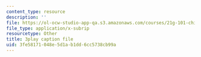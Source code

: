 ```yaml
---
content_type: resource
description: ''
file: https://ol-ocw-studio-app-qa.s3.amazonaws.com/courses/21g-101-chinese-i-regular-fall-2014/3fe58171048e5d1ab1dd6cc5738cb99a_uskl5IFNM64.vtt
file_type: application/x-subrip
resourcetype: Other
title: 3play caption file
uid: 3fe58171-048e-5d1a-b1dd-6cc5738cb99a
---
```

